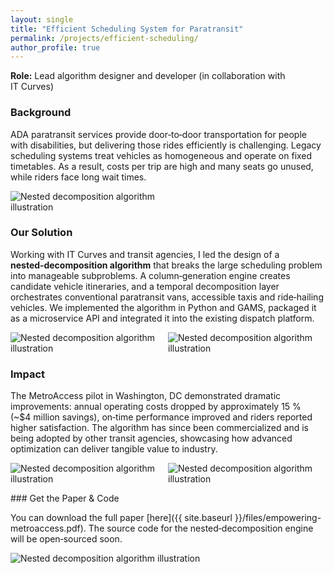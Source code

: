 ```yaml
---
layout: single
title: "Efficient Scheduling System for Paratransit"
permalink: /projects/efficient-scheduling/
author_profile: true
---
```




**Role:** Lead algorithm designer and developer (in collaboration with IT Curves)

### Background

ADA paratransit services provide door‑to‑door transportation for people with disabilities, but delivering those rides efficiently is challenging.  Legacy scheduling systems treat vehicles as homogeneous and operate on fixed timetables.  As a result, costs per trip are high and many seats go unused, while riders face long wait times.
<p><img src="{{ site.baseurl }}/assets/img/Efficient_Scheduling_Map_service.png" alt="Nested decomposition algorithm illustration" style="max-width:60%; height:auto;" /></p>

### Our Solution

Working with IT Curves and transit agencies, I led the design of a **nested‑decomposition algorithm** that breaks the large scheduling problem into manageable subproblems.  A column‑generation engine creates candidate vehicle itineraries, and a temporal decomposition layer orchestrates conventional paratransit vans, accessible taxis and ride‑hailing vehicles.  We implemented the algorithm in Python and GAMS, packaged it as a microservice API and integrated it into the existing dispatch platform.
<p><img src="{{ site.baseurl }}/assets/img/Efficient_Scheduling_Rolling Horizon Framework.png" alt="Nested decomposition algorithm illustration" style="max-width:50%; height:auto;" /><img src="{{ site.baseurl }}/assets/img/Efficient_Scheduling_Re-optimization2.png" alt="Nested decomposition algorithm illustration" style="max-width:50%; height:auto;" /></p>

### Impact

The MetroAccess pilot in Washington, DC demonstrated dramatic improvements: annual operating costs dropped by approximately 15 % (~\$4 million savings), on‑time performance improved and riders reported higher satisfaction.  The algorithm has since been commercialized and is being adopted by other transit agencies, showcasing how advanced optimization can deliver tangible value to industry.

<p><img src="{{ site.baseurl }}/assets/img/Efficient_Scheduling_routes_before.png" alt="Nested decomposition algorithm illustration" style="max-width:50%; height:auto;" /><img src="{{ site.baseurl }}/assets/img/Efficient_Scheduling_routes_after.png" alt="Nested decomposition algorithm illustration" style="max-width:50%; height:auto;" /></p>
### Get the Paper & Code

You can download the full paper [here]({{ site.baseurl }}/files/empowering-metroaccess.pdf).  The source code for the nested‑decomposition engine will be open‑sourced soon.

<p><img src="{{ site.baseurl }}/assets/img/empowering-metroaccess.png" alt="Nested decomposition algorithm illustration" style="max-width:100%; height:auto;" /></p>
